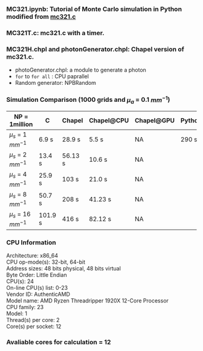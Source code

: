 ### MC321.ipynb: Tutorial of Monte Carlo simulation in Python modified from [mc321.c ](https://omlc.org/news/dec98/mc321/intro.html)
### MC321T.c: mc321.c with a timer.
### MC321H.chpl and photonGenerator.chpl: Chapel version of mc321.c.
- photoGenerator.chpl: a module to generate a photon
- `for` to `for all` : CPU paprallel 
- Random generator: NPBRandom
### Simulation Comparison (1000 grids and $\mu_a$ = 0.1 $mm^{-1}$)

| NP = 1million  | C | Chapel|Chapel@CPU|Chapel@GPU|Python|
|--------------|-------|-------|------|-------|-------|
|$\mu_s$ = 1 $mm^{-1}$|6.9 s|28.9 s|5.5 s|NA|290 s|
|$\mu_s$ = 2 $mm^{-1}$|13.4 s|56.13 s|10.6 s|NA|
|$\mu_s$ = 4 $mm^{-1}$|25.9 s|103 s|21.0 s|NA|
|$\mu_s$ = 8 $mm^{-1}$|50.7 s|208 s|41.23 s|NA|
|$\mu_s$ = 16 $mm^{-1}$|101.9 s|416 s|82.12 s|NA|

### CPU Information
Architecture:            x86_64 <br>
  CPU op-mode(s):        32-bit, 64-bit<br>
  Address sizes:         48 bits physical, 48 bits virtual<br>
  Byte Order:            Little Endian<br>
CPU(s):                  24<br>
  On-line CPU(s) list:   0-23<br>
Vendor ID:               AuthenticAMD<br>
  Model name:            AMD Ryzen Threadripper 1920X 12-Core Processor<br>
    CPU family:          23<br>
    Model:               1<br>
    Thread(s) per core:  2<br>
    Core(s) per socket:  12<br>

### Avaliable cores for calculation = 12



 